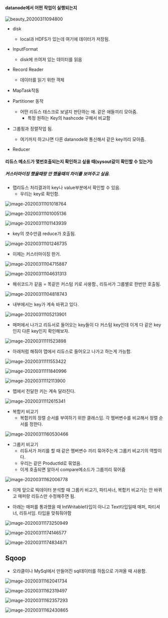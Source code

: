 #### datanode에서 어떤 작업이 실행되는지

![beauty_20200311094800](images/beauty_20200311094800.jpg)

- disk
  - local과 HDFS가 있는데 여기에 데이터가 저장됨.
- InputFormat
  - disk에 쓰여져 있는 데이터를 읽음
- Record Reader
  - 데이터를 읽기 위한 객체
- MapTask작동
- Partitioner 동작
  - 어떤 리듀스 태스크로 보낼지 판단하는 애. 같은 애들끼리 모아줌.
    - 특정 원하는 Key의 hashcode 구해서 비교함
- 그룹핑과 정렬작업 됨.
  - 여기까지 하고나면 다른 datanode와 통신해서 같은 key끼리 모아줌.

- Reducer



#### 리듀스 메소드가 몇번호출되는지 확인하고 싶을 때(sysout같이 확인할 수 있는거)

##### 커스터마이징 했을때랑 안 했을때의 차이를 보여주고 싶음.

- 맵리듀스 처리결과의 key나 value부분에서 확인할 수 있음.
  - 우리는 key로 확인함.

![image-20200311101018764](images/image-20200311101018764.png)

![image-20200311101005136](images/image-20200311101005136.png)

![image-20200311101143939](images/image-20200311101143939.png)

- key의 갯수만큼 reduce가 호출됨.

![image-20200311101246735](images/image-20200311101246735.png)

- 이제는 커스터마이징 한거.

![image-20200311104715887](images/image-20200311104715887.png)

![image-20200311104631313](images/image-20200311104631313.png)

- 해쉬코드가 같음 = 똑같은 커스텀 키로 사용함., 리듀서가 그룹별로 한번만 호출됨.

![image-20200311104818743](images/image-20200311104818743.png)

- 내부에서는 key가 계속 바뀌고 있다.

![image-20200311105213901](images/image-20200311105213901.png)

- 매퍼에서 나가고 리듀서로 들어오는 key들이 다 커스텀 key인데  이게 다 같은 key인지 다른 key인지 확인해보자.

![image-20200311111523898](images/image-20200311111523898.png)

- 아래처럼 해줘야 맵에서 리듀스로 들어오고 나가고 하는게 가능함.

![image-20200311111553422](images/image-20200311111553422.png)

![image-20200311111840996](images/image-20200311111840996.png)

![image-20200311112113900](images/image-20200311112113900.png)

- 맵에서 전달한 키는 계속 달라진다.

![image-20200311112615341](images/image-20200311112615341.png)

- 복합키 비교기
  - 복합키의 정렬 순서를 부여하기 위한 클래스임. 각 멤버변수를 비교해서 정렬 순서를 정한다.

![image-20200311160530466](images/image-20200311160530466.png)

- 그룹키 비교기
  - 리듀서가 처리를 할 때 같은 멤버변수 끼리 묶어주는게 그룹키 비교기의 역할이다.
  - 우리는 같은 ProductId로 묶었음.
  - 이게 호출되면 알아서 compare메소드가 그룹끼리 묶어줌

![image-20200311162006778](images/image-20200311162006778.png)

- 이제 앞으로 빅데이터 분석할 때 그룹키 비교기, 파티셔너, 복합키 비교기는 안 바뀌고 매퍼랑 리듀스만 수정해주면 됨.

  

- 아래는 매퍼를 통과했을 때 IntWritable타입이 아니고 Text타입일때 매퍼, 파티셔너, 리듀서임. 타입을 맞춰줘야함

![image-20200311173250949](images/image-20200311173250949.png)

![image-20200311174146577](images/image-20200311174146577.png)

![image-20200311174834871](images/image-20200311174834871.png)







## Sqoop

- 오라클이나 MySql에서 만들어진 sql데이터를 하둡으로 가져올 때 사용함.

![image-20200311162041734](images/image-20200311162041734.png)

![image-20200311162319497](images/image-20200311162319497.png)

![image-20200311162357293](images/image-20200311162357293.png)

![image-20200311162430865](images/image-20200311162430865.png)